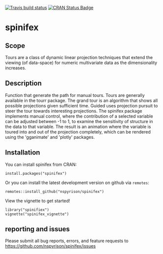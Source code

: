 [![Travis build status](https://travis-ci.org/nspyrison/spinifex.svg?branch=master)](https://travis-ci.org/nspyrison/spinifex)
[![CRAN Status Badge](http://www.r-pkg.org/badges/version/spinifex)](https://cran.r-project.org/package=spinifex)
<!-- [![CRAN Downloads Each Month](http://cranlogs.r-pkg.org/badges/spinifex)](http://cran.rstudio.com/web/packages/spinifex/index.html)
[![lifecycle](https://img.shields.io/badge/lifecycle-maturing-blue.svg)](https://www.tidyverse.org/lifecycle/#maturing) -->


# spinifex

## Scope

Tours are a class of dynamic linear projection techniques that extend the viewing (of data-space) for numeric multivariate data as the dimensionality increases. 

## Description

Function that generate the path for manual tours. Tours are generally available in the tourr package. The grand tour is an algorithm that shows all possible projections given sufficient time. Guided uses projection pursuit to steer the tour towards interesting projections. The spinifex package implements manual control, where the contribution of a selected variable can be adjusted between -1 to 1, to examine the sensitivity of structure in the data to that variable. The result is an animation where the variable is toured into and out of the projection completely, which can be rendered using the 'gganimate' and 'plotly' packages.

## Installation

You can install spinifex from CRAN:

```
install.packages("spinifex")
```

Or you can install the latest development version on github via `remotes`:

```
remotes::install_github("nspyrison/spinifex")
```

View the vignette to get started!
```
library("spinifiex")
vignette("spinifex_vignette")
```

## reporting and issues

Please submit all bug reports, errors, and feature requests to https://github.com/nspyrison/spinifex/issues  

